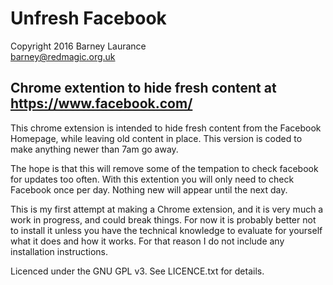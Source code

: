 # Unfresh Facebook

Copyright 2016 Barney Laurance  
<barney@redmagic.org.uk>

## Chrome extention to hide fresh content at https://www.facebook.com/

This chrome extension is intended to hide fresh content from the Facebook Homepage, while 
leaving old content in place. This version is coded to make anything newer than 7am go away.

The hope is that this will remove some of the tempation to check facebook for updates too often. 
With this extention you will only need to check Facebook once per day. Nothing new will appear until the next day.

This is my first attempt at making a Chrome extension, and it is very much a work in progress, and could break things. For now it is
probably better not to install it unless you have the technical knowledge to evaluate for yourself what it does and how it works. For that
reason I do not include any installation instructions.

Licenced under the GNU GPL v3. See LICENCE.txt for details.
